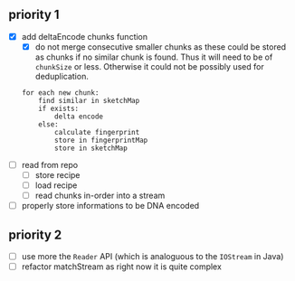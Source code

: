 priority 1
----------
- [x] add deltaEncode chunks function
    - [x] do not merge consecutive smaller chunks as these could be stored as chunks if no similar chunk is found. Thus it will need to be of `chunkSize` or less. Otherwise it could not be possibly used for deduplication.
    ```
    for each new chunk:
        find similar in sketchMap
        if exists:
            delta encode
        else:
            calculate fingerprint
            store in fingerprintMap
            store in sketchMap
    ```
- [ ] read from repo
    - [ ] store recipe
    - [ ] load recipe
    - [ ] read chunks in-order into a stream
- [ ] properly store informations to be DNA encoded

priority 2
----------
- [ ] use more the `Reader` API (which is analoguous to the `IOStream` in Java)
- [ ] refactor matchStream as right now it is quite complex

